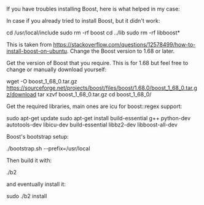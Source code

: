 If you have troubles installing Boost, here is what helped in my case:

In case if you already tried to install Boost, but it didn't work:

cd /usr/local/include
sudo rm -rf boost
cd ../lib
sudo rm -rf libboost*

This is taken from https://stackoverflow.com/questions/12578499/how-to-install-boost-on-ubuntu. Change the Boost version to 1.68 or later.

Get the version of Boost that you require. This is for 1.68 but feel free to change or manually download yourself:

wget -O boost_1_68_0.tar.gz https://sourceforge.net/projects/boost/files/boost/1.68.0/boost_1_68_0.tar.gz/download
tar xzvf boost_1_68_0.tar.gz
cd boost_1_68_0/

Get the required libraries, main ones are icu for boost::regex support:

sudo apt-get update
sudo apt-get install build-essential g++ python-dev autotools-dev libicu-dev build-essential libbz2-dev libboost-all-dev

Boost's bootstrap setup:

./bootstrap.sh --prefix=/usr/local

Then build it with:

./b2

and eventually install it:

sudo ./b2 install

